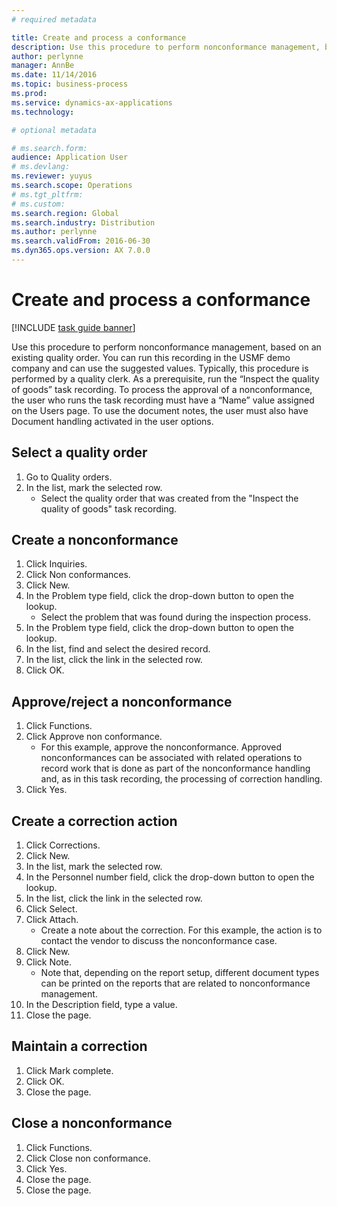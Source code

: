 ```yaml
---
# required metadata

title: Create and process a conformance
description: Use this procedure to perform nonconformance management, based on an existing quality order.
author: perlynne
manager: AnnBe
ms.date: 11/14/2016
ms.topic: business-process
ms.prod:  
ms.service: dynamics-ax-applications
ms.technology:  

# optional metadata

# ms.search.form:   
audience: Application User
# ms.devlang:  
ms.reviewer: yuyus
ms.search.scope: Operations
# ms.tgt_pltfrm:  
# ms.custom:  
ms.search.region: Global
ms.search.industry: Distribution
ms.author: perlynne
ms.search.validFrom: 2016-06-30
ms.dyn365.ops.version: AX 7.0.0
---
```

# Create and process a conformance

[!INCLUDE [task guide banner](../../includes/task-guide-banner.md)]

Use this procedure to perform nonconformance management, based on an existing quality order. You can run this recording in the USMF demo company and can use the suggested values. Typically, this procedure is performed by a quality clerk.  As a prerequisite, run the “Inspect the quality of goods” task recording. To process the approval of a nonconformance, the user who runs the task recording must have a “Name” value assigned on the Users page. To use the document notes, the user must also have Document handling activated in the user options.


## Select a quality order
1. Go to Quality orders.
2. In the list, mark the selected row.
    * Select the quality order that was created from the "Inspect the quality of goods" task recording.  

## Create a nonconformance
1. Click Inquiries.
2. Click Non conformances.
3. Click New.
4. In the Problem type field, click the drop-down button to open the lookup.
    * Select the problem that was found during the inspection process.  
5. In the Problem type field, click the drop-down button to open the lookup.
6. In the list, find and select the desired record.
7. In the list, click the link in the selected row.
8. Click OK.

## Approve/reject a nonconformance
1. Click Functions.
2. Click Approve non conformance.
    * For this example, approve the nonconformance. Approved nonconformances can be associated with related operations to record work that is done as part of the nonconformance handling and, as in this task recording, the processing of correction handling.  
3. Click Yes.

## Create a correction action
1. Click Corrections.
2. Click New.
3. In the list, mark the selected row.
4. In the Personnel number field, click the drop-down button to open the lookup.
5. In the list, click the link in the selected row.
6. Click Select.
7. Click Attach.
    * Create a note about the correction. For this example, the action is to contact the vendor to discuss the nonconformance case.  
8. Click New.
9. Click Note.
    * Note that, depending on the report setup, different document types can be printed on the reports that are related to nonconformance management.  
10. In the Description field, type a value.
11. Close the page.

## Maintain a correction
1. Click Mark complete.
2. Click OK.
3. Close the page.

## Close a nonconformance
1. Click Functions.
2. Click Close non conformance.
3. Click Yes.
4. Close the page.
5. Close the page.
